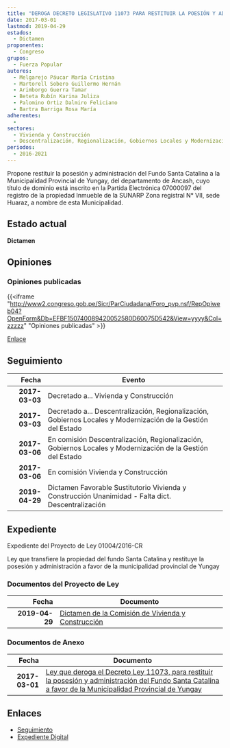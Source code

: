 ```yaml
---
title: "DEROGA DECRETO LEGISLATIVO 11073 PARA RESTITUIR LA POESIÓN Y ADMINISTRACIÓN DEL FUNDO SANTA CATALINA A FAVOR DE LA MUNICIPALIDAD PROVINCIAL DE YUNGAY"
date: 2017-03-01
lastmod: 2019-04-29
estados: 
  - Dictamen
proponentes: 
  - Congreso
grupos: 
  - Fuerza Popular
autores: 
  - Melgarejo Páucar María Cristina
  - Martorell Sobero Guillermo Hernán
  - Arimborgo Guerra Tamar
  - Beteta Rubín Karina Juliza
  - Palomino Ortiz Dalmiro Feliciano
  - Bartra Barriga Rosa María
adherentes: 
  - 
sectores: 
  - Vivienda y Construcción
  - Descentralización, Regionalización, Gobiernos Locales y Modernización de la Gestión del Estado
periodos: 
  - 2016-2021
---
```


Propone restituir la posesión y administración del Fundo Santa Catalina a la Municipalidad Provincial de Yungay, del departamento de Ancash, cuyo título de dominio está inscrito en la Partida Electrónica 07000097 del registro de la propiedad Inmueble de la SUNARP Zona registral N° VII, sede Huaraz, a nombre de esta Municipalidad.


## Estado actual

**Dictamen**

## Opiniones

### Opiniones publicadas

{{<iframe "http://www2.congreso.gob.pe/Sicr/ParCiudadana/Foro_pvp.nsf/RepOpiweb04?OpenForm&Db=EFBF150740089420052580D60075D542&View=yyyy&Col=zzzzz" "Opiniones publicadas" >}}

[Enlace](http://www2.congreso.gob.pe/Sicr/ParCiudadana/Foro_pvp.nsf/RepOpiweb04?OpenForm&Db=EFBF150740089420052580D60075D542&View=yyyy&Col=zzzzz)

## Seguimiento

| Fecha | Evento |
|------:|--------|
| **2017-03-03** | Decretado a... Vivienda y Construcción|
| **2017-03-03** | Decretado a... Descentralización, Regionalización, Gobiernos Locales y Modernización de la Gestión del Estado|
| **2017-03-06** | En comisión Descentralización, Regionalización, Gobiernos Locales y Modernización de la Gestión del Estado|
| **2017-03-06** | En comisión Vivienda y Construcción|
| **2019-04-29** | Dictamen Favorable Sustitutorio Vivienda y Construcción Unanimidad - Falta dict. Descentralización|


## Expediente

Expediente del Proyecto de Ley 01004/2016-CR

Ley que transfiere la propiedad del fundo Santa Catalina y restituye la posesión y administración a favor de la municipalidad provincial de Yungay


### Documentos del Proyecto de Ley

| Fecha | Documento |
|------:|--------|
| **2019-04-29** | [Dictamen de la Comisión de Vivienda y Construcción](http://www.leyes.congreso.gob.pe/Documentos/2016_2021/Dictamenes/Proyectos_de_Ley/01004DC24MAY20190429.pdf) |

### Documentos de Anexo

| Fecha | Documento |
|------:|--------|
| **2017-03-01** | [Ley que deroga el Decreto Ley 11073, para restituir la posesión y administración del Fundo Santa Catalina a favor de la Municipalidad Provincial de Yungay](http://www.leyes.congreso.gob.pe/Documentos/2016_2021/Proyectos_de_Ley_y_de_Resoluciones_Legislativas/PL0100420170301.pdf) |

## Enlaces 

- [Seguimiento](http://www2.congreso.gob.pe/Sicr/TraDocEstProc/CLProLey2016.nsf/f7fff46988ca05b1052578e100829cc7/7bae97ff48f069c3052580d60075cd2a?OpenDocument)
- [Expediente Digital](http://www2.congreso.gob.pehttp://www2.congreso.gob.pe/Sicr/TraDocEstProc/CLProLey2016.nsf/f7fff46988ca05b1052578e100829cc7/7bae97ff48f069c3052580d60075cd2a?OpenDocument&Click=05257FB7005EB655.eb71d0cf91d8294e05256cdf006b5706/$Body/0.1C6C)
